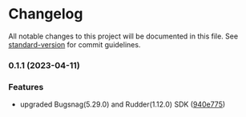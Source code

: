 # Changelog

All notable changes to this project will be documented in this file. See [standard-version](https://github.com/conventional-changelog/standard-version) for commit guidelines.

### 0.1.1 (2023-04-11)


### Features

* upgraded Bugsnag(5.29.0) and Rudder(1.12.0) SDK ([940e775](https://github.com/rudderlabs/rudder-integration-bugsnag-android/commit/940e775298dbb2da206befa5d20e8da68c9bb715))

